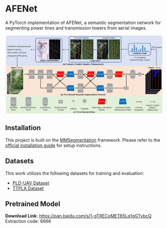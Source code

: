 
# AFENet

A PyTorch implementation of AFENet, a semantic segmentation network for segmenting power lines and transmission towers from aerial images.

![AFENet](AFENet.png)

## Installation

This project is built on the [MMSegmentation](https://github.com/open-mmlab/mmsegmentation) framework. Please refer to the [official installation guide](https://mmsegmentation.readthedocs.io/en/latest/get_started.html) for setup instructions.

## Datasets

This work utilizes the following datasets for training and evaluation:
*   [PLD-UAV Dataset](https://github.com/SnorkerHeng/PLD-UAV)
*   [TTPLA Dataset](https://github.com/R3ab/ttpla_dataset.git)

## Pretrained Model

**Download Link**: https://pan.baidu.com/s/1-gTRECoMET65Lq1gGTybcQ  
Extraction code: 6666




